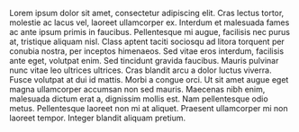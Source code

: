Lorem ipsum dolor sit amet, consectetur adipiscing elit. Cras lectus tortor, molestie ac lacus vel, laoreet ullamcorper ex. Interdum et malesuada fames ac ante ipsum primis in faucibus. Pellentesque mi augue, facilisis nec purus at, tristique aliquam nisl. Class aptent taciti sociosqu ad litora torquent per conubia nostra, per inceptos himenaeos. Sed vitae eros interdum, facilisis ante eget, volutpat enim. Sed tincidunt gravida faucibus. Mauris pulvinar nunc vitae leo ultrices ultrices. Cras blandit arcu a dolor luctus viverra. Fusce volutpat at dui id mattis. Morbi a congue orci. Ut sit amet augue eget magna ullamcorper accumsan non sed mauris. Maecenas nibh enim, malesuada dictum erat a, dignissim mollis est. Nam pellentesque odio metus. Pellentesque laoreet non mi at aliquet. Praesent ullamcorper mi non laoreet tempor. Integer blandit aliquam pretium.
